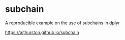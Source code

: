 # subchain
A reproducible example on the use of subchains in dplyr

https://ajthurston.github.io/subchain
